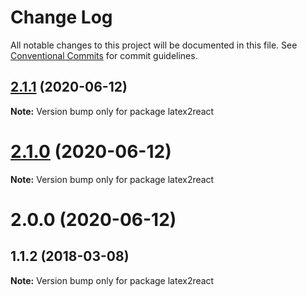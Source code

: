 # Change Log

All notable changes to this project will be documented in this file.
See [Conventional Commits](https://conventionalcommits.org) for commit guidelines.

## [2.1.1](https://github.com/pyramation/latex2js/compare/latex2react@2.1.0...latex2react@2.1.1) (2020-06-12)

**Note:** Version bump only for package latex2react





# [2.1.0](https://github.com/pyramation/latex2js/compare/latex2react@2.0.0...latex2react@2.1.0) (2020-06-12)

**Note:** Version bump only for package latex2react





# 2.0.0 (2020-06-12)



## 1.1.2 (2018-03-08)

**Note:** Version bump only for package latex2react
